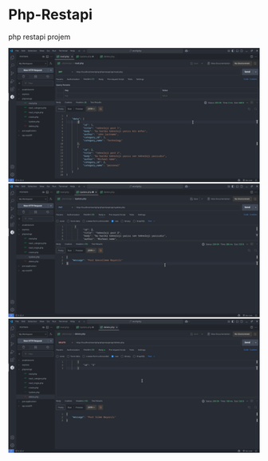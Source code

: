 # Php-Restapi
 php restapi projem

![resim](image/read.png)
![resim](image/update.png)
![resim](image/delete.png)

